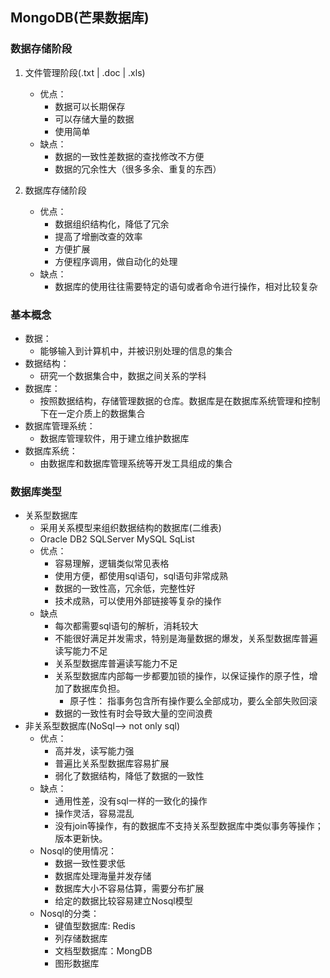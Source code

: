 ## MongoDB(芒果数据库)
### 数据存储阶段
1. 文件管理阶段(.txt | .doc | .xls)
    - 优点：
        - 数据可以长期保存
        - 可以存储大量的数据
        - 使用简单
    - 缺点：
        - 数据的一致性差数据的查找修改不方便
        - 数据的冗余性大（很多多余、重复的东西）




2. 数据库存储阶段
    - 优点：
        - 数据组织结构化，降低了冗余
        - 提高了增删改查的效率
        - 方便扩展
        - 方便程序调用，做自动化的处理
    - 缺点：
        - 数据库的使用往往需要特定的语句或者命令进行操作，相对比较复杂

### 基本概念
- 数据：
    - 能够输入到计算机中，并被识别处理的信息的集合
- 数据结构：
    - 研究一个数据集合中，数据之间关系的学科
- 数据库：
    - 按照数据结构，存储管理数据的仓库。数据库是在数据库系统管理和控制下在一定介质上的数据集合
- 数据库管理系统：
    - 数据库管理软件，用于建立维护数据库
- 数据库系统：
    - 由数据库和数据库管理系统等开发工具组成的集合
 

   
### 数据库类型
- 关系型数据库
    - 采用关系模型来组织数据结构的数据库(二维表)
    - Oracle  DB2  SQLServer   MySQL  SqList
    - 优点：  
        - 容易理解，逻辑类似常见表格
        - 使用方便，都使用sql语句，sql语句非常成熟
        - 数据的一致性高，冗余低，完整性好
        - 技术成熟，可以使用外部链接等复杂的操作
    - 缺点
        - 每次都需要sql语句的解析，消耗较大
        - 不能很好满足并发需求，特别是海量数据的爆发，关系型数据库普遍读写能力不足
        - 关系型数据库普遍读写能力不足
        - 关系型数据库内部每一步都要加锁的操作，以保证操作的原子性，增加了数据库负担。
            - 原子性： 指事务包含所有操作要么全部成功，要么全部失败回滚
        - 数据的一致性有时会导致大量的空间浪费
- 非关系型数据库(NoSql--> not only sql)
    - 优点：
        - 高并发，读写能力强
        - 普遍比关系型数据库容易扩展
        - 弱化了数据结构，降低了数据的一致性
    - 缺点：
        - 通用性差，没有sql一样的一致化的操作
        - 操作灵活，容易混乱
        - 没有join等操作，有的数据库不支持关系型数据库中类似事务等操作；版本更新快。
    - Nosql的使用情况：
        - 数据一致性要求低
        - 数据库处理海量并发存储
        - 数据库大小不容易估算，需要分布扩展
        - 给定的数据比较容易建立Nosql模型
    - Nosql的分类：
        - 键值型数据库:  Redis
        - 列存储数据库
        - 文档型数据库：MongDB
        - 图形数据库






























